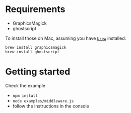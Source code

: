 # Requirements

* GraphicsMagick
* ghostscript

To install those on Mac, assuming you have [`brew`](http://brew.sh/) installed:

```
brew install graphicsmagick
brew install ghostscript
```

# Getting started

Check the example
* `npm install`
* `node examples/middleware.js`
* follow the instructions in the console
